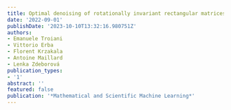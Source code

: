 ```yaml
---
title: Optimal denoising of rotationally invariant rectangular matrices
date: '2022-09-01'
publishDate: '2023-10-10T13:32:16.980751Z'
authors:
- Emanuele Troiani
- Vittorio Erba
- Florent Krzakala
- Antoine Maillard
- Lenka Zdeborová
publication_types:
- '1'
abstract: ''
featured: false
publication: '*Mathematical and Scientific Machine Learning*'
---
```


